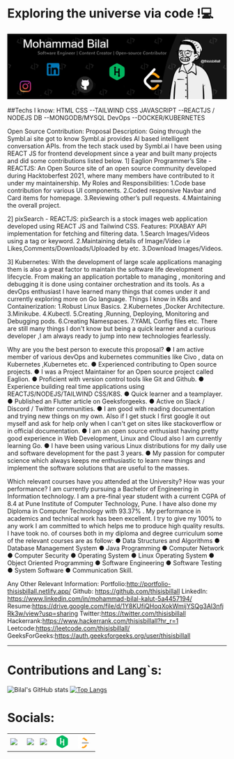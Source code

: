 <h1>Exploring the universe via code !💻</h1>

<img src= "https://github.com/thisisbillall/thisisbillall/blob/main/img/Banner.jpg"/>



##Techs I know: 
HTML
CSS --TAILWIND CSS
JAVASCRIPT --REACTJS / NODEJS
DB --MONGODB/MYSQL
DevOps --DOCKER/KUBERNETES

Open Source Contribution:
Proposal Description: 
Going through the Symbl.ai site got to know Symbl.ai provides AI based intelligent conversation APIs. from the tech stack used by Symbl.ai I have been using REACT JS for frontend development since a year and built many projects and did some contributions listed below. 
1] Eaglion Programmer’s Site - REACTJS:
An Open Source site of an open source community developed during Hacktoberfest 2021, where many members have contributed to it under my maintainership.
My Roles and Responsibilities:
1.Code base contribution for various UI components.
2.Coded responsive Navbar and Card items for homepage.
3.Reviewing other’s pull requests. 
4.Maintaining the overall project.


2] pixSearch - REACTJS:
pixSearch is a stock images web application developed using REACT JS  and Tailwind CSS.
Features:
PIXABAY API implementation for fetching and filtering data.
1.Search Images/Videos using a tag or keyword.
2.Maintaining details of Image/Video i.e Likes,Comments/Downloads/Uploaded by etc.
3.Download Images/Videos. 






3] Kubernetes: With the development of large scale applications managing them is also a great factor to maintain the software life development lifecycle. From making an application portable to  managing , monitoring and debugging it is done using container orchestration and its tools. As a devOps enthusiast I have learned many things that comes under it and currently exploring more on Go language.
Things I know in K8s and Containerization:
1.Robust Linux Basics.
2.Kubernetes ,Docker Architecture.
3.Minikube.
4.Kubectl.
5.Creating ,Running, Deploying, Monitoring and Debugging pods.
6.Creating Namespaces.
7.YAML Config files etc.
There are still many things I don't know but being a quick learner and a curious developer ,I am always ready to jump into new technologies fearlessly.

Why are you the best person to execute this proposal? 
●	I am active member of various devOps and kubernetes communities like Civo , data on Kubernetes ,Kubernetes etc.
●	Experienced contributing to Open source projects.
●	I was a Project Maintainer for an Open source project called Eaglion.
●	Proficient with version control tools like Git and Github.
●	Experience building real time applications using REACTJS/NODEJS/TAILWIND CSS/K8S.
●	Quick learner and a teamplayer.
●	Published an Flutter article  on Geeksforgeeks.
●	Active on Slack / Discord / Twitter communities.
●	I am good with reading documentation and trying new things on my own. Also if I get stuck I first google it out myself and ask for help only when I can't get on sites like stackoverflow or in official documentation. 
●	 I am an open source enthusiast having pretty good experience in Web Development, Linux and Cloud also I am currently learning Go. 
●	 I have been using various Linux distributions for my daily use and software development for the past 3 years. 
●	My passion for computer science which always keeps me enthusiastic to learn new things and implement the software solutions that are useful to the masses. 











Which relevant courses have you attended at the University? How was your performance?
I am currently pursuing a Bachelor of Engineering in Information technology. I am a pre-final year student with a current CGPA of 8.4 at Pune Institute of Computer Technology, Pune. I have also done my Diploma in Computer Technology with 93.37% . My performance in academics and technical work has been excellent. I try to give my 100% to any work I am committed to which helps me to produce high quality results. I have took no. of courses both in my diploma and degree curriculum some of the relevant courses are as follow: 
● Data Structures and Algorithms ● Database Management System ● Java Programming ● Computer Network ● Computer Security ● Operating System ● Linux Operating System ● Object Oriented Programming ● Software Engineering ● Software Testing ● System Software ● Communication Skill.




Any Other Relevant Information:
Portfolio:http://portfolio-thisisbillall.netlify.app/
Github: https://github.com/thisisbillall
LinkedIn: https://www.linkedin.com/in/mohammad-bilal-kalut-5a4457194/
Resume:https://drive.google.com/file/d/1Y8KUfiQHoqXokWmijYSQg3Al3nfjRk3w/view?usp=sharing
Twitter:https://twitter.com/thisisbillall
Hackerrank:https://www.hackerrank.com/thisisbillall?hr_r=1
Leetcode:https://leetcode.com/thisisbillall/
GeeksForGeeks:https://auth.geeksforgeeks.org/user/thisisbillall
________________________________________










<h1><b>Contributions and Lang`s:</b></h1>

![Bilal's GitHub stats](https://github-readme-stats.vercel.app/api?username=thisisbillall&show_icons=true)
[![Top Langs](https://github-readme-stats.vercel.app/api/top-langs/?username=thisisbillall)](https://github.com/thisisbillall/github-readme-stats)

<h1><b>Socials:</b></h1>
<table align="center">
  <tr>
      <th><a href="https://twitter.com/thisisbillall"><img height="30" src="https://github.com/WaylonWalker/WaylonWalker/blob/main/icon/twitter.png?raw=true"></a>&nbsp;&nbsp;</th>
      <th><a href="https://www.linkedin.com/in/mohammad-bilal-5a4457194/"><img height="30" src="https://github.com/WaylonWalker/WaylonWalker/blob/main/icon/linkedin.png?raw=true"></a></th>
      <th><a href="https://www.instagram.com/thisisbillall/"><img height="30" src="https://github.com/WaylonWalker/WaylonWalker/blob/main/icon/instagram.jpg?raw=true"></a>&nbsp;&nbsp;
    </th>
     <th><a href="https://www.hackerrank.com/thisisbillall"><img height="30" src="./img/hack.png"></a>&nbsp;&nbsp;</th>
      <th><a href="https://leetcode.com/thisisbillall/"><img height="30" src="./img/leet.png"></a>&nbsp;&nbsp;</th>

  </tr>
</table>

